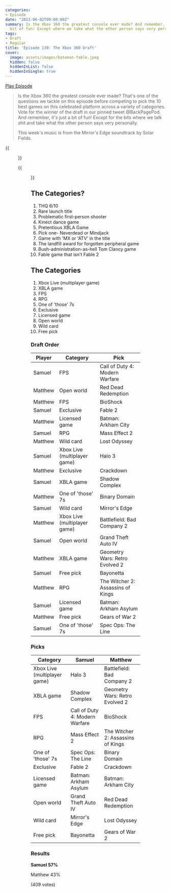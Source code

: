 ```yaml
---
categories:
- Episode
date: "2023-06-02T09:00:00Z"
summary: Is the Xbox 360 the greatest console ever made? And remember, it's just a
  bit of fun! Except where we take what the other person says very personally.
tags:
- Draft
- Regular
title: 'Episode 130: The Xbox 360 Draft'
cover: 
  image: assets/images/bateman-fable.jpeg
  hidden: false
  hiddenInList: false
  hiddenInSingle: true
---
```


[Play Episode](https://www.patreon.com/posts/episode-130-xbox-83924344)
> Is the Xbox 360 the greatest console ever made? That's one of the questions we tackle on this episode before competing to pick the 10 best games on this celebrated platform across a variety of categories. Vote for the winner of the draft in our pinned tweet @BackPagePod. And remember, it's just a bit of fun! Except for the bits where we talk shit and take what the other person says very personally.
>
> This week's music is from the Mirror's Edge soundtrack by Solar Fields.

{{<figure 
    src="/assets/images/360-draft-day.jpeg" 
    alt="360 draft day" >}}

{{<figure 
    src="/assets/images/bateman-fable.jpeg" 
    caption="Image credit: Naeslyn" 
    alt="Patrick Bateman. Fable II.">}}

## The Categories?
1. THQ 6/10
2. Rare launch title
3. Problematic first-person shooter
4. Kinect dance game
5. Pretentious XBLA Game
6. Pick one- Neverdead or Mindjack
7. Game with 'MX or 'ATV' in the title
8. The landfill award for forgotten peripheral game
9. Bush-administration-as-hell Tom Clancy game
10. Fable game that isn't Fable 2

## The Categories
1. Xbox Live (multiplayer game)
2. XBLA game
3. FPS
4. RPG
5. One of 'those' 7s
6. Exclusive
7. Licensed game
8. Open world
9. Wild card
10. Free pick

### Draft Order

| Player      | Category                     | Pick                              |
|-------------|------------------------------|-----------------------------------|
| Samuel      | FPS                          | Call of Duty 4: Modern Warfare    |
| Matthew     | Open world                   | Red Dead Redemption               |
| Matthew     | FPS                          | BioShock                          |
| Samuel      | Exclusive                    | Fable 2                           |
| Matthew     | Licensed game                | Batman: Arkham City               |
| Samuel      | RPG                          | Mass Effect 2                     |
| Matthew     | Wild card                    | Lost Odyssey                      |
| Samuel      | Xbox Live (multiplayer game) | Halo 3                            |
| Matthew     | Exclusive                    | Crackdown                         |
| Samuel      | XBLA game                    | Shadow Complex                    |
| Matthew     | One of 'those' 7s            | Binary Domain                     |
| Samuel      | Wild card                    | Mirror's Edge                     |
| Matthew     | Xbox Live (multiplayer game) | Battlefield: Bad Company 2        |
| Samuel      | Open world                   | Grand Theft Auto IV               |
| Matthew     | XBLA game                    | Geometry Wars: Retro Evolved 2    |
| Samuel      | Free pick                    | Bayonetta                         |
| Matthew     | RPG                          | The Witcher 2: Assassins of Kings |
| Samuel      | Licensed game                | Batman: Arkham Asylum             |
| Matthew     | Free pick                    | Gears of War 2                    |
| Samuel      | One of 'those' 7s            | Spec Ops: The Line                |


### Picks

| Category                     | Samuel                         | Matthew                            |
|------------------------------|--------------------------------|-----------------------------------|
| Xbox Live (multiplayer game) | Halo 3                         | Battlefield: Bad Company 2        |
| XBLA game                    | Shadow Complex                 | Geometry Wars: Retro Evolved 2    |
| FPS                          | Call of Duty 4: Modern Warfare | BioShock                          |
| RPG                          | Mass Effect 2                  | The Witcher 2: Assassins of Kings |
| One of 'those' 7s            | Spec Ops: The Line             | Binary Domain                     |
| Exclusive                    | Fable 2                        | Crackdown                         |
| Licensed game                | Batman: Arkham Asylum          | Batman: Arkham City               |
| Open world                   | Grand Theft Auto IV            | Red Dead Redemption               |
| Wild card                    | Mirror's Edge                  | Lost Odyssey                      |
| Free pick                    | Bayonetta                      | Gears of War 2                    |

### Results

**Samuel 57%**

Matthew 43%

(409 votes)

